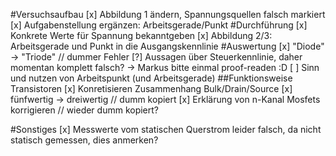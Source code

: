 #Versuchsaufbau
[x] Abbildung 1 ändern, Spannungsquellen falsch markiert
[x] Aufgabenstellung ergänzen: Arbeitsgerade/Punkt
#Durchführung
[x] Konkrete Werte für Spannung bekanntgeben
[x] Abbildung 2/3: Arbeitsgerade und Punkt in die Ausgangskennlinie
#Auswertung
[x] "Diode" -> "Triode" // dummer Fehler 
[?] Aussagen über Steuerkennlinie, daher momentan komplett falsch?
 -> Markus bitte einmal proof-readen :D
[ ] Sinn und nutzen von Arbeitspunkt (und Arbeitsgerade)
##Funktionsweise Transistoren
[x] Konretisieren Zusammenhang Bulk/Drain/Source
[x] fünfwertig -> dreiwertig // dumm kopiert
[x] Erklärung von n-Kanal Mosfets korrigieren // wieder dumm kopiert?

#Sonstiges
[x] Messwerte vom statischen Querstrom leider falsch, da nicht statisch gemessen, dies anmerken?